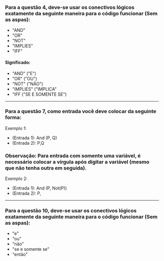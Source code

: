 ### Para a questão 4, deve-se usar os conectivos lógicos exatamente da seguinte maneira para o código funcionar (Sem as aspas):
  * "AND"
  * "OR"
  * "NOT"
  * "IMPLIES"
  * "IFF"

#### Significado:
  * "AND" ("E")
  * "OR" ("OU")
  * "NOT" ("NÃO")
  * "IMPLIES" ("IMPLICA"
  * "IFF ("SE E SOMENTE SE")

-------------------------------------------------------------------------------------------------------------------------------------------------

### Para a questão 7, como entrada você deve colocar da seguinte forma:
Exemplo 1:
  * (Entrada 1): And (P, Q)
  * (Entrada 2): P,Q

### Observação: Para entrada com somente uma variável, é necessário colocar a vírgula após digitar a variável (mesmo que não tenha outra em seguida).
Exemplo 2:
  * (Entrada 1): And (P, Not(P))
  * (Entrada 2): P,
  
-------------------------------------------------------------------------------------------------------------------------------------------------

### Para a questão 10, deve-se usar os conectivos lógicos exatamente da seguinte maneira para o código funcionar (Sem as aspas):
  * "e"
  * "ou"
  * "não"
  * "se e somente se"
  * "então"
